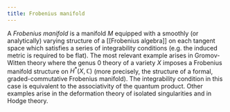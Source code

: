 ```yaml
---
title: Frobenius manifold
---
```


A *Frobenius manifold* is a manifold $M$ equipped with a smoothly (or analytically) varying structure of a [[Frobenius algebra]] on each tangent space which satisfies a series of integrability conditions (e.g. the induced metric is required to be flat). The most relevant example arises in Gromov-Witten theory where the genus 0 theory of a variety $X$ imposes a Frobenius manifold structure on $H^{\ast}(X,\mathbb{C})$ (more precisely, the structure of a formal, graded-commutative Frobenius manifold). The integrability condition in this case is equivalent to the associativity of the quantum product. Other examples arise in the deformation theory of isolated singularities and in Hodge theory.